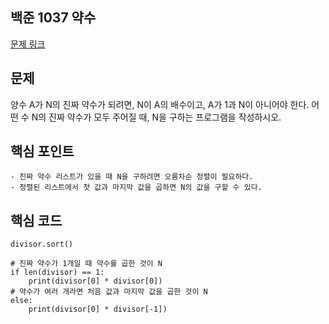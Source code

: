 ## 백준 1037 약수
[문제 링크](https://www.acmicpc.net/problem/1037)

## 문제
양수 A가 N의 진짜 약수가 되려면, N이 A의 배수이고, A가 1과 N이 아니어야 한다. 어떤 수 N의 진짜 약수가 모두 주어질 때, N을 구하는 프로그램을 작성하시오.

## 핵심 포인트
```
- 진짜 약수 리스트가 있을 때 N을 구하려면 오름차순 정렬이 필요하다.
- 정렬된 리스트에서 첫 값과 마지막 값을 곱하면 N의 값을 구할 수 있다.
```

## 핵심 코드
```
divisor.sort()

# 진짜 약수가 1개일 때 약수를 곱한 것이 N
if len(divisor) == 1:
    print(divisor[0] * divisor[0])
# 약수가 여러 개라면 처음 값과 마지막 값을 곱한 것이 N
else:
    print(divisor[0] * divisor[-1])
```